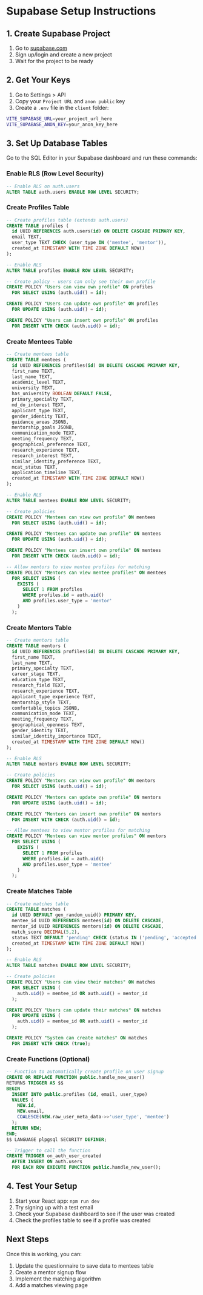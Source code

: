 # Supabase Setup Instructions

## 1. Create Supabase Project

1. Go to [supabase.com](https://supabase.com)
2. Sign up/login and create a new project
3. Wait for the project to be ready

## 2. Get Your Keys

1. Go to Settings > API
2. Copy your `Project URL` and `anon public` key
3. Create a `.env` file in the `client` folder:

```bash
VITE_SUPABASE_URL=your_project_url_here
VITE_SUPABASE_ANON_KEY=your_anon_key_here
```

## 3. Set Up Database Tables

Go to the SQL Editor in your Supabase dashboard and run these commands:

### Enable RLS (Row Level Security)

```sql
-- Enable RLS on auth.users
ALTER TABLE auth.users ENABLE ROW LEVEL SECURITY;
```

### Create Profiles Table

```sql
-- Create profiles table (extends auth.users)
CREATE TABLE profiles (
  id UUID REFERENCES auth.users(id) ON DELETE CASCADE PRIMARY KEY,
  email TEXT,
  user_type TEXT CHECK (user_type IN ('mentee', 'mentor')),
  created_at TIMESTAMP WITH TIME ZONE DEFAULT NOW()
);

-- Enable RLS
ALTER TABLE profiles ENABLE ROW LEVEL SECURITY;

-- Create policy - users can only see their own profile
CREATE POLICY "Users can view own profile" ON profiles
  FOR SELECT USING (auth.uid() = id);

CREATE POLICY "Users can update own profile" ON profiles
  FOR UPDATE USING (auth.uid() = id);

CREATE POLICY "Users can insert own profile" ON profiles
  FOR INSERT WITH CHECK (auth.uid() = id);
```

### Create Mentees Table

```sql
-- Create mentees table
CREATE TABLE mentees (
  id UUID REFERENCES profiles(id) ON DELETE CASCADE PRIMARY KEY,
  first_name TEXT,
  last_name TEXT,
  academic_level TEXT,
  university TEXT,
  has_university BOOLEAN DEFAULT FALSE,
  primary_specialty TEXT,
  md_do_interest TEXT,
  applicant_type TEXT,
  gender_identity TEXT,
  guidance_areas JSONB,
  mentorship_goals JSONB,
  communication_mode TEXT,
  meeting_frequency TEXT,
  geographical_preference TEXT,
  research_experience TEXT,
  research_interest TEXT,
  similar_identity_preference TEXT,
  mcat_status TEXT,
  application_timeline TEXT,
  created_at TIMESTAMP WITH TIME ZONE DEFAULT NOW()
);

-- Enable RLS
ALTER TABLE mentees ENABLE ROW LEVEL SECURITY;

-- Create policies
CREATE POLICY "Mentees can view own profile" ON mentees
  FOR SELECT USING (auth.uid() = id);

CREATE POLICY "Mentees can update own profile" ON mentees
  FOR UPDATE USING (auth.uid() = id);

CREATE POLICY "Mentees can insert own profile" ON mentees
  FOR INSERT WITH CHECK (auth.uid() = id);

-- Allow mentors to view mentee profiles for matching
CREATE POLICY "Mentors can view mentee profiles" ON mentees
  FOR SELECT USING (
    EXISTS (
      SELECT 1 FROM profiles
      WHERE profiles.id = auth.uid()
      AND profiles.user_type = 'mentor'
    )
  );
```

### Create Mentors Table

```sql
-- Create mentors table
CREATE TABLE mentors (
  id UUID REFERENCES profiles(id) ON DELETE CASCADE PRIMARY KEY,
  first_name TEXT,
  last_name TEXT,
  primary_specialty TEXT,
  career_stage TEXT,
  education_type TEXT,
  research_field TEXT,
  research_experience TEXT,
  applicant_type_experience TEXT,
  mentorship_style TEXT,
  comfortable_topics JSONB,
  communication_mode TEXT,
  meeting_frequency TEXT,
  geographical_openness TEXT,
  gender_identity TEXT,
  similar_identity_importance TEXT,
  created_at TIMESTAMP WITH TIME ZONE DEFAULT NOW()
);

-- Enable RLS
ALTER TABLE mentors ENABLE ROW LEVEL SECURITY;

-- Create policies
CREATE POLICY "Mentors can view own profile" ON mentors
  FOR SELECT USING (auth.uid() = id);

CREATE POLICY "Mentors can update own profile" ON mentors
  FOR UPDATE USING (auth.uid() = id);

CREATE POLICY "Mentors can insert own profile" ON mentors
  FOR INSERT WITH CHECK (auth.uid() = id);

-- Allow mentees to view mentor profiles for matching
CREATE POLICY "Mentees can view mentor profiles" ON mentors
  FOR SELECT USING (
    EXISTS (
      SELECT 1 FROM profiles
      WHERE profiles.id = auth.uid()
      AND profiles.user_type = 'mentee'
    )
  );
```

### Create Matches Table

```sql
-- Create matches table
CREATE TABLE matches (
  id UUID DEFAULT gen_random_uuid() PRIMARY KEY,
  mentee_id UUID REFERENCES mentees(id) ON DELETE CASCADE,
  mentor_id UUID REFERENCES mentors(id) ON DELETE CASCADE,
  match_score DECIMAL(5,2),
  status TEXT DEFAULT 'pending' CHECK (status IN ('pending', 'accepted', 'declined')),
  created_at TIMESTAMP WITH TIME ZONE DEFAULT NOW()
);

-- Enable RLS
ALTER TABLE matches ENABLE ROW LEVEL SECURITY;

-- Create policies
CREATE POLICY "Users can view their matches" ON matches
  FOR SELECT USING (
    auth.uid() = mentee_id OR auth.uid() = mentor_id
  );

CREATE POLICY "Users can update their matches" ON matches
  FOR UPDATE USING (
    auth.uid() = mentee_id OR auth.uid() = mentor_id
  );

CREATE POLICY "System can create matches" ON matches
  FOR INSERT WITH CHECK (true);
```

### Create Functions (Optional)

```sql
-- Function to automatically create profile on user signup
CREATE OR REPLACE FUNCTION public.handle_new_user()
RETURNS TRIGGER AS $$
BEGIN
  INSERT INTO public.profiles (id, email, user_type)
  VALUES (
    NEW.id,
    NEW.email,
    COALESCE(NEW.raw_user_meta_data->>'user_type', 'mentee')
  );
  RETURN NEW;
END;
$$ LANGUAGE plpgsql SECURITY DEFINER;

-- Trigger to call the function
CREATE TRIGGER on_auth_user_created
  AFTER INSERT ON auth.users
  FOR EACH ROW EXECUTE FUNCTION public.handle_new_user();
```

## 4. Test Your Setup

1. Start your React app: `npm run dev`
2. Try signing up with a test email
3. Check your Supabase dashboard to see if the user was created
4. Check the profiles table to see if a profile was created

## Next Steps

Once this is working, you can:

1. Update the questionnaire to save data to mentees table
2. Create a mentor signup flow
3. Implement the matching algorithm
4. Add a matches viewing page
